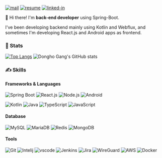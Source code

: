 [![mail](https://img.shields.io/badge/gongdongho12@gmail.com-EA4335?style=round-square&logo=Gmail&logoColor=white)](mailto:gongdongho12@gmail.com)
[![resume](https://img.shields.io/badge/Dongho's_resume-47766a?style=round-square&logo=Notion)](http://resume.dongholab.com)
[![linked-in](https://img.shields.io/badge/Dongho-0A66C2?style=round-square&logo=LinkedIn)](https://www.linkedin.com/in/dongholab/)

👋 Hi there! I'm **back-end developer** using Spring-Boot.

I've been developing backend mainly using Kotlin and Webflux, and sometimes I'm developing React.js and Android apps as frontend.

### 💪 Stats
[![Top Langs](https://github-readme-stats.vercel.app/api/top-langs/?username=gongdongho12&hide=css,html)](https://github.com/anuraghazra/github-readme-stats)
![Dongho Gang's GitHub stats](https://github-readme-stats.vercel.app/api?username=gongdongho12&show_icons=true&theme=vue)

### ✍ Skills
#### Frameworks & Languages
![Spring Boot](https://img.shields.io/badge/Spring_Boot-6DB33F?style=round-square&logo=SpringBoot&logoColor=white)
![React.js](https://img.shields.io/badge/React.js-02569B?style=round-square&logo=React&logoColor=white)
![Node.js](https://img.shields.io/badge/Node.js-339933?style=round-square&logo=node.js&logoColor=white)
![Android](https://img.shields.io/badge/Android-3DDC84?style=round-square&logo=Android&logoColor=white)

![Kotlin](https://img.shields.io/badge/Kotlin-0095D5?style=round-square&logo=Kotlin&logoColor=white)
![Java](https://img.shields.io/badge/Java-007396?style=round-square&logo=Java&logoColor=white)
![TypeScript](https://img.shields.io/badge/TypeScript-3178C6?style=round-square&logo=TypeScript&logoColor=white)
![JavaScript](https://img.shields.io/badge/JavaScript-F7DF1E?style=round-square&logo=JavaScript&logoColor=white)

#### Database
![MySQL](https://img.shields.io/badge/MySQL-4479A1?style=round-square&logo=MySQL&logoColor=white)
![MariaDB](https://img.shields.io/badge/MariaDB-003545?style=round-square&logo=MariaDB&logoColor=white)
![Redis](https://img.shields.io/badge/Redis-F05032?style=round-square&logo=Redis&logoColor=white)
![MongoDB](https://img.shields.io/badge/MongoDB-47A248?style=round-square&logo=MongoDB&logoColor=white)

#### Tools
![Git](https://img.shields.io/badge/Git-F05032?style=round-square&logo=Git&logoColor=white)
![Intelij](https://img.shields.io/badge/IntelliJ-000000?style=round-square&logo=IntelliJIDEA&logoColor=white)
![vscode](https://img.shields.io/badge/vscode-007ACC?style=round-square&logo=VisualStudioCode&logoColor=white)
![Jenkins](https://img.shields.io/badge/Jenkins-D24939?style=round-square&logo=Jenkins&logoColor=white)
![Jira](https://img.shields.io/badge/Jira-0052CC?style=round-square&logo=Jira&logoColor=white)
![WireGuard](https://img.shields.io/badge/WireGuard-88171A?style=round-square&logo=WireGuard&logoColor=white)
![AWS](https://img.shields.io/badge/AWS-232F3E?style=round-square&logo=AmazonAWS&logoColor=white)
![Docker](https://img.shields.io/badge/Docker-2496ED?style=round-square&logo=Docker&logoColor=white)